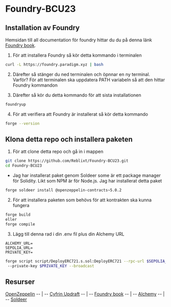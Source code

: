 # Foundry-BCU23

## Installation av Foundry
Hemsidan till all documentation för foundry hittar du du på denna länk [Foundry book](https://book.getfoundry.sh/getting-started/installation).
1. För att installera Foundry så kör detta kommando i terminalen
```bash
curl -L https://foundry.paradigm.xyz | bash
```
2. Därefter så stänger du ned terminalen och öpnnar en ny terminal. 
Varför? För att terminalen ska uppdatera PATH variabeln så att den hittar Foundry kommandon

3. Därefter så kör du detta kommando för att sista installationen
```bash
foundryup
```
4. För att verifiera att Foundry är installerat så kör detta kommando
```bash
forge --version
```

## Klona detta repo och installera paketen
1. För att clone detta repo och gå in i mappen
```bash
git clone https://github.com/Reblixt/Foundry-BCU23.git
cd Foundry-BCU23
```
- Jag har installerat paket genom Soldeer some är ett package manager för Solidity. Likt som NPM är för Node.js.
Jag har installerat detta paket
```bash
forge soldeer install @openzeppelin-contracts~5.0.2
```

2. För att installera paketen som behövs för att kontrakten ska kunna fungera
```bash
forge build
eller 
forge compile
```
3. Lägg till denna rad i din .env fil plus din Alchemy URL
``` file
ALCHEMY_URL=
SEPOLIA_URL=
PRIVATE_KEY=
```

```bash 
forge script script/DeployERC721.s.sol:DeployERC721 --rpc-url $SEPOLIA_URL
 --private-key $PRIVATE_KEY --broadcast  
```
## Resurser
[OpenZeppelin](https://www.openzeppelin.com/) -- | -- [Cyfrin Updraft](https://updraft.cyfrin.io/) -- | -- [Foundry book](https://book.getfoundry.sh) -- | -- [Alchemy](https://dashboard.alchemy.com/) -- | -- [Soldeer](https://soldeer.xyz/)
